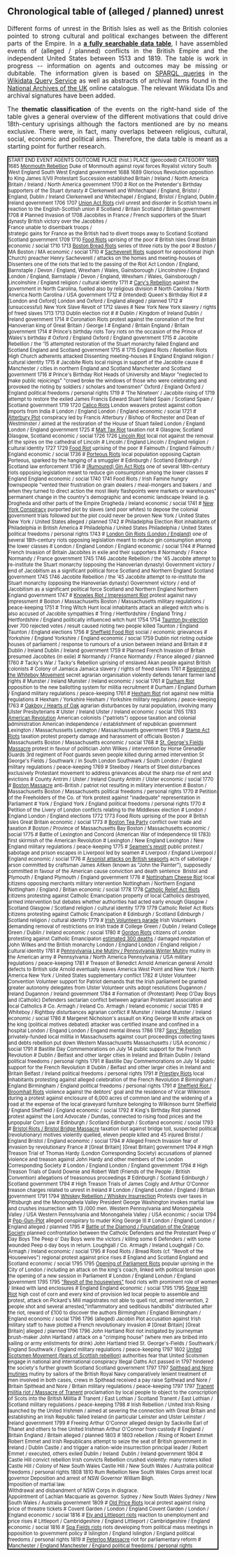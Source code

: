<h2>Chronological table of (alleged / planned) unrest</h2>

<p align="justify">Different forms of unrest in the British Isles as well as the British colonies pointed to strong cultural and political exchanges between the different parts of the Empire. In a <a href="https://github.com/MonikaBarget/Revolts/blob/master/TABLE_events_1513-1819.csv" target="_blank"><strong>a fully searchable data table</strong></a>, I have assembled events of (alleged / planned) conflicts in the British Empire and the independent United States between 1513 and 1819. The table is work in progress -- information on agents and outcomes may be missing or dubitable. The information given is based on <a href="https://www.w3.org/TR/rdf-sparql-query/">SPARQL queries</a> in the <a href="https://query.wikidata.org/">Wikidata Query Service</a> as well as abstracts of archival items found in the <a href="https://www.nationalarchives.gov.uk/">National Archives of the UK</a> online catalogue. The relevant Wikidata IDs and archival signatures have been added.</p>

<p align="justify">The <strong>thematic classification</strong> of the events on the right-hand side of the table gives a general overview of the different motivations that could drive 18th-century uprisings although the factors mentioned are by no means exclusive. There were, in fact, many overlaps between religious, cultural, social, economic and political aims. Therefore, the data table is meant as a starting point for further research.</p> 

<p align="justify>The selected events listed below are mentioned in my publications on political violence in the 18th century. The <strong>hyperlinks</strong> lead to external resources provoding preliminary background information. Articles in the Encyclopedia Britannica, (local) government websites or academic e-publications have been linked alongside Wikipedia entries.</p>

<hr>
          
          <h2>Selected events between the Monmouth Rebellion and the Peterloo Massacre:</h2>

<table class="table table-bordered table-hover table-condensed" style="width:95%; font-size:80%; border: 2px solid black">

<colgroup>
<col style="width:10%"/>
<col style="width:10%"/>
<col style="width:20%"/> 
<col style="width:20%"/>
<col style="width:10%"/>
<col style="width:10%"/>
<col style="width:10%"/>
<col style="width:10%"/>
</colgroup>
  
<tr>
<th title="Field #1">START</th>
<th title="Field #2">END</th>
<th title="Field #3">EVENT</th>
<th title="Field #4">AGENTS</th>
<th title="Field #5">OUTCOME</th>
<th title="Field #6">PLACE (hist.)</th>
<th title="Field #7">PLACE (geocoded)</th>
<th title="Field #8">CATEGORY</th>
</tr>
  
<tr>
<td align="right">1685</td>
<td>1685</td>
<td><a href="https://en.wikipedia.org/wiki/Monmouth_Rebellion">Monmouth Rebellion</a></td>
<td>Duke of Monmouth against royal forces</td>
<td>Royalist victory</td>
<td>South West England</td>
<td>South West England</td>
<td>government</td>
</tr>

<tr>
<td align="right">1688</td>
<td>1689</td>
<td>Glorious Revolution</td>
<td>opposition to King James II/VII</td>
<td>Protestant Succession established</td>
<td>Britain / Ireland / North America</td>
<td>Britain / Ireland / North America</td>
<td>government</td>
</tr>
  
<tr>
<td align="right">1700</td>
<td>#</td>
<td>Riot on the Pretender&#39;s Birthday</td>
<td>supporters of the Stuart dynasty</td>
<td>#</td>
<td>Clerkenwell and Whitechapel / England, Bristol / England, Dublin / Ireland</td>
<td>Clerkenwell and Whitechapel / England, Bristol / England, Dublin / Ireland</td>
<td>government</td>
</tr>

<tr>
<td align="right">1706</td>
<td>1707</td>
<td><a href="https://www.parliament.uk/about/living-heritage/evolutionofparliament/legislativescrutiny/act-of-union-1707/overview/mob-unrest-and-disorder-for-scotland/">Union Act Riots</a></td>
<td>civil unrest and disorder in Scottish towns in reaction to the English-Scottish union</td>
<td>#</td>
<td>Scotland / Britain</td>
<td>Scotland / Britain</td>
<td>government</td>
</tr>
  
<tr>
<td align="right">1708</td>
<td>#</td>
<td>Planned Invasion of 1708</td>
<td>Jacobites in France / French supporters of the Stuart dynasty</td>
<td>British victory over the Jacobites /<br/>France unable to disembark troops /<br/>strategic gains for France as the British had to divert troops away to Scotland</td>
<td>Scotland</td>
<td>Scotland</td>
<td>government</td>
</tr>
  
<tr>
<td align="right">1709</td>
<td>1710</td>
<td><a href="https://www.cambridge.org/core/books/abs/social-unrest-and-popular-protest-in-england-17801840/food-riots/EDFCA6D64CDE820A9A63831A186DAD34">Food Riots</a></td>
<td>uprising of the poor</td>
<td>#</td>
<td>British Isles</td>
<td>Great Britain</td>
<td>economic / social</td>
</tr>
  
<tr>
<td align="right">1710</td>
<td>1713</td>
<td><a href="https://en.wikipedia.org/wiki/Boston_Bread_Riot">Boston Bread Riots</a></td>
<td>series of three riots by the poor</td>
<td>#</td>
<td>Boston / MA</td>
<td>Boston / MA</td>
  <td>economic / social</td>
</tr>
    
<tr>
<td align="right">1710</td>
<td>#</td>
<td><a href="https://en.wikipedia.org/wiki/Sacheverell_riots">Sacheverell Riots</a></td>
<td>support for oppositional (high Church) preacher Henry Sacheverell / attacks on the homes and meeting-houses of Dissenters</td>
<td>one of the riots that led to the passing of the Riot Act</td>
<td>London / England, Barnstaple / Devon / England, Wrexham / Wales, Gainsborough / Lincolnshire / England</td>
<td>London / England, Barnstaple / Devon / England, Wrexham / Wales, Gainsborough / Lincolnshire / England</td>
<td>religion / cultural identity</td>
</tr>
    
<tr>
<td align="right">1711</td>
<td>#</td>
<td><a href="https://en.wikipedia.org/wiki/Cary%27s_Rebellion">Cary&#39;s Rebellion</a></td>
<td>against the government in North Carolina, fuelled also by religious division</td>
<td>#</td>
<td>North Carolina / North America</td>
<td>North Carolina / USA</td>
<td>government</td>
</tr>
  
<tr>
<td align="right">1712</td>
<td>#</td>
<td>(intended) Queen&#39;s Birthday Riot</td>
<td>#</td>
<td>#</td>
<td>[London and Oxford] </td>
<td>London and Oxford / England</td>
<td>alleged / planned</td>
</tr>

<tr>
<td align="right">1712</td>
<td>#</td>
<td>(unsuccessful) New York Slave Revolt of 1712</td>
<td>slaves</td>
<td>#</td>
<td>New York</td>
<td>New York</td>
<td>slavery / rights of freed slaves</td>
</tr>

<tr>
<td align="right">1713</td>
<td>1713</td>
<td>Dublin election riot</td>
<td>#</td>
<td>#</td>
<td>Dublin / Kingdom of Ireland</td>
<td>Dublin / Ireland</td>
<td>government</td>
</tr>
  
<tr>
<td align="right">1714</td>
<td>#</td>
<td>Coronation Riots</td>
<td>protest against the coronation of the first Hanoverian king of Great Britain / George I</td>
<td>#</td>
<td>England / Britain</td>
<td>England / Britain</td>
<td>government</td>
</tr>
  
<tr>
<td align="right">1714</td>
<td>#</td>
<td>Prince's birthday riots</td>
<td>Tory riots on the occasion of the Prince of Wales&#39;s birthday</td>
<td>#</td>
<td>Oxford / England</td>
<td>Oxford / England</td>
<td>government</td>
</tr>
  
<tr>
<td align="right">1715</td>
<td>#</td>
<td>Jacobite Rebellion / the &#39;15</td>
<td>attempted restoration of the Stuart monarchy</td>
<td>failed</td>
<td>England and Scotland</td>
<td>England and Scotland</td>
<td>government</td>
</tr>

<tr>
<td align="right">1715</td>
<td>#</td>
<td>1715 England Riots / Rebellion Riots</td>
<td>High Church adherents attacked Dissenting meeting-houses</td>
<td>#</td>
<td>England</td>
<td>England</td>
<td>religion / cultural identity</td>
</tr>
  
<tr>
<td align="right">1715</td>
<td>#</td>
<td>Jacobite Riots</td>
<td>local risings in support of the Jacobite cause</td>
<td>#</td>
<td>Manchester / cities in northern England and Scotland</td>
<td>Manchester and Scotland</td>
<td>government</td>
</tr>
  
<tr>
<td align="right">1716</td>
<td>#</td>
<td>Prince&#39;s Birthday Riot</td>
<td>Heads of University and Mayor &quot;neglected to make public rejoicings&quot;</td>
<td>&quot;crowd broke the windows of those who were celebrating and provoked the rioting by soldiers / scholars and townsmen&quot;</td>
<td>Oxford / England</td>
<td>Oxford / England</td>
<td>political freedoms / personal rights</td>
</tr>
  
<tr>
<td align="right">1719</td>
<td>#</td>
<td>‘The Nineteen’ / Jacobite rising of 1719</td>
<td>attempt to restore the exiled James Francis Edward Stuart</td>
<td>failed</td>
<td>Spain / Scotland</td>
<td>Spain / Scotland</td>
<td>government</td>
</tr>
  
<tr>
<td align="right">1719</td>
<td>1720</td>
<td><a href="https://era.library.ualberta.ca/items/ef2ffbd4-ce87-4ac2-bd00-cc972c4fbb2f/view/2dbe16e5-b612-4d5d-b9ab-843992ea5a65/Harris_Mark_C_201506_PhD.pdf">Calico Riots</a></td>
<td>London weavers protest against cotton imports from India</td>
<td>#</td>
<td>London / England</td>
<td>London / England</td>
<td>economic / social</td>
</tr>
  
<tr>
<td align="right">1721</td>
<td>#</td>
<td><a href="https://en.wikipedia.org/wiki/Atterbury_Plot">Atterbury Plot</a></td>
<td>conspiracy led by Francis Atterbury / Bishop of Rochester and Dean of Westminster / aimed at the restoration of the House of Stuart</td>
<td>failed</td>
<td>London / England</td>
<td>London / England</td>
<td>government</td>
</tr>
  
<tr>
<td align="right">1725</td>
<td>#</td>
<td><a href="https://en.wikipedia.org/wiki/Malt_tax_riots">Malt Tax Riot</a></td>
<td>taxation riot</td>
<td>#</td>
<td>Glasgow, Scotland</td>
<td>Glasgow, Scotland</td>
<td>economic / social</td>
</tr>
  
<tr>
<td align="right">1726</td>
<td>1726</td>
<td><a href="https://books.google.nl/books?id=K5JOAAAAIAAJ&pg=PA207&lpg=PA207&dq=Lincoln+Riot+1726&source=bl&ots=1wuORw7lPN&sig=ACfU3U0cWyxWIM03NJngeYEHuOJ41NddIw&hl=en&sa=X&ved=2ahUKEwiiw5OBvqz1AhUSsaQKHTRSBqEQ6AF6BAgLEAM#v=onepage&q=Lincoln%20Riot%201726&f=false">Lincoln Riot</a></td>
<td>local riot against the removal of the spires on the cathedral of Lincoln</td>
<td>#</td>
<td>Lincoln / England</td>
<td>Lincoln / England</td>
<td>religion / cultural identity</td>
</tr>

<tr>
<td align="right">1727</td>
<td>1729</td>
<td><a href="https://www.cambridge.org/core/books/abs/social-unrest-and-popular-protest-in-england-17801840/food-riots/EDFCA6D64CDE820A9A63831A186DAD34">Food Riot</a></td>
<td>uprising of the poor</td>
<td>#</td>
<td>Falmouth / England</td>
<td>Falmouth / England</td>
<td>economic / social</td>
</tr>
  
<tr>
<td align="right">1736</td>
<td>#</td>
<td><a href="https://www.britannica.com/event/Porteous-Riots)">Porteous Riots</a></td>
<td>local population opposing Captain Porteous, sparked by the hanging of a smuggler</td>
<td>#</td>
<td>Edinburgh / Scotland</td>
<td>Edinburgh / Scotland</td>
<td>law enforcement</td>
</tr>
  
<tr>
<td align="right">1736</td>
<td>#</td>
<td><a href="http://news.bbc.co.uk/hi/english/static/in_depth/programmes/2001/booze/history.stm">(Rumoured) Gin Act Riots</a></td>
<td>one of several 18th-century riots opposing legislation meant to reduce gin consumption among the lower classes</td>
<td>#</td>
<td>England</td>
<td>England</td>
<td>economic / social</td>
</tr>
   
<tr>
<td align="right">1740</td>
<td>1741</td>
<td>Food Riots / Irish Famine</td>
<td>hungry townspeople &quot;vented their frustration on grain dealers / meal-mongers and bakers / and when they turned to direct action the most likely flashpoints were markets or warehouses&quot;</td>
<td>permanent change in the country&#39;s demographic and economic landscape</td>
<td>Ireland (e.g. Drogheda and other parts of the Empire</td>
<td>Drogheda / Ireland</td>
<td>economic / social</td>

</tr>
<tr>
<td align="right">1741</td>
<td>#</td>
<td><a href="https://www.britannica.com/event/New-York-slave-rebellion-of-1741">New York Conspiracy</a></td>
<td>purported plot by slaves (and poor whites) to depose the colonial government</td>
<td>trials followed but the plot could never be proven</td>
<td>New York / United States</td>
<td>New York / United States</td>
<td>alleged / planned</td>
</tr>
  
<tr>
<td align="right">1742</td>
<td>#</td>
<td>Philadelphia Election Riot </td>
<td>inhabitants of Philadelphia in British America</td>
<td>#</td>
<td>Philadelphia / United States</td>
<td>Philadelphia / United States</td>
<td>political freedoms / personal rights</td>
</tr>
  
<tr>
<td align="right">1743</td>
<td>#</td>
  <td><a href="https://en.wikipedia.org/wiki/Gin_Craze">London Gin Riots (London / England)</a></td>
<td>one of several 18th-century riots opposing legislation meant to reduce gin consumption among the lower classes</td>
<td>#</td>
<td>London / England</td>
<td>London / England</td>
<td>economic / social</td>
</tr>
  
<tr>
<td align="right">1744</td>
<td>#</td>
<td>Planned French Invasion of Britain</td>
<td>Jacobites in exile and their supporters</td>
<td>#</td>
<td>Normandy / France</td>
<td>Normandy / France</td>
<td>government</td>
</tr>
  
<tr>
<td align="right">1745</td>
<td>1746</td>
<td>Jacobite Rebellion / the &#39;45</td>
<td>Jacobite attempt to re-institute the Stuart monarchy (opposing the Hanoverian dynasty)</td>
<td>Government victory / end of Jacobitism as a significant political force</td>
<td>Scotland and Northern England</td>
<td>Scotland</td>
<td>government</td>
</tr>
  
<tr>
<td align="right">1745</td>
<td>1746</td>
<td>Jacobite Rebellion / the &#39;45</td>
<td>Jacobite attempt to re-institute the Stuart monarchy (opposing the Hanoverian dynasty)</td>
<td>Government victory / end of Jacobitism as a significant political force</td>
<td>Scotland and Northern England</td>
<td>Northern England</td>
<td>government</td>
</tr>
  
<tr>
<td align="right">1747</td>
<td>#</td>
<td><a href="https://en.wikipedia.org/wiki/Knowles_Riot">Knowles Riot / Impressment Riot</a></td>
<td>protest against navy impressment</td>
<td>#</td>
<td>Boston / Massachusetts</td>
<td>Boston / Massachusetts</td>
<td>military regulations / peace-keeping</td>
</tr>
  
<tr>
<td align="right">1751</td>
<td>#</td>
<td>Tring Witch Hunt</td>
<td>local inhabitants attack an alleged witch who is also accused of Jacobite sympathies</td>
<td>#</td>
<td>Tring / Hertfordshire / England</td>
<td>Tring / Hertfordshire / England</td>
<td>politically influenced witch hunt</td>
</tr>
  
<tr>
<td align="right">1754</td>
<td>1754</td>
  <td><a href="https://en.wikipedia.org/wiki/1754_Taunton_by-election">Taunton by-election</a></td>
<td>over 700 rejected votes / result caused rioting</td>
<td>two people killed</td>
<td>Taunton / England</td>
<td>Taunton / England</td>
<td>elections</td>
</tr>
  
<tr>
<td align="right">1756</td>
<td>#</td>
<td><a href="https://www.cambridge.org/core/books/abs/social-unrest-and-popular-protest-in-england-17801840/food-riots/EDFCA6D64CDE820A9A63831A186DAD34">Sheffield Food Riot</a></td>
<td>social / economic grievances</td>
<td>#</td>
<td>Yorkshire / England</td>
<td>Yorkshire / England</td>
<td>economic / social</td>
</tr>
  
<tr>
<td align="right">1759</td>
<td>Dublin riot</td>
<td>rioting outside houses of parliament / response to rumours of a union between Ireland and Britain</td>
<td>#</td>
<td>#</td>
<td>Dublin / Ireland</td>
<td>Dublin / Ireland</td>
<td>government</td>
</tr>
  
<tr>
<td align="right">1759</td>
<td>#</td>
<td>Planned French Invasion of Britain</td>
<td>presumed Jacobites (in exile)</td>
<td>#</td>
<td>Normandy / France</td>
<td>Normandy / France</td>
<td>alleged / planned</td>
</tr>
  
<tr>
<td align="right">1760</td>
<td>#</td>
<td>Tacky&#39;s War / Tacky&#39;s Rebellion</td>
<td>uprising of enslaved Akan people against British colonists</td>
<td>#</td>
<td>Colony of Jamaica</td>
<td>Jamaica</td>
<td>slavery / rights of freed slaves</td>
</tr>
  
<tr>
<td align="right">1761</td>
<td>#</td>
<td><a href="https://en.wikipedia.org/wiki/Whiteboys">Beginning of the Whiteboy Movement</a></td>
<td>secret agrarian organisation violently defends tenant farmer land rights</td>
<td>#</td>
<td>Munster / Ireland</td>
<td>Munster / Ireland</td>
<td>economic / social</td>
</tr>
  
<tr>
<td align="right">1761</td>
<td>#</td>
<td><a href="https://en.wikipedia.org/wiki/Durham_Riot">Durham Riot</a></td>
<td>opposition to the new ballotting system for militia recruitment</td>
<td>#</td>
<td>Durham / England</td>
<td>Durham / England</td>
<td>military regulations / peace-keeping</td>
</tr>
  
<tr>
<td align="right">1761</td>
<td>#</td>
<td><a href="https://en.wikipedia.org/wiki/Hexham_Riot">Hexham Riot</a></td>
<td>riot against new militia regulations</td>
<td>#</td>
<td>Hexham / Yorkshire</td>
<td>Hexham / Yorkshire</td>
<td>military regulations / peace-keeping</td>
</tr>
  
<tr>
<td align="right">1763</td>
<td>#</td>
<td><a href="https://www.jstor.org/stable/30008257">Oakboy / Hearts of Oak</a></td>
<td>agrarian disturbances by rural population, involving many Ulster Presbyterians</td>
<td>#</td>
<td>Ulster / Ireland</td>
<td>Ulster / Ireland</td>
<td>economic / social</td>
</tr>
 
<tr>
<td align="right">1765</td>
<td>1783</td>
  <td><a href="https://www.britannica.com/event/American-Revolution">American Revolution</a></td>
<td>American colonists (&quot;patriots&quot;) oppose taxation and colonial administration</td>
<td>American independence / establishment of republican government</td>
<td>Lexington / Massachussetts</td>
<td>Lexington / Massachussetts</td>
<td>government</td>
</tr>

<tr>
<td align="right">1765</td>
<td>#</td>
  <td><a href="https://investigatinghistory.ashp.cuny.edu/module2.php">Stamp Act Riots</a></td>
<td>taxation protest</td>
<td>property damage and harassment of officials</td>
<td>Boston / Massachusetts</td>
<td>Boston / Massachusetts</td>
<td>economic / social</td>
</tr>
  
<td align="right">1768</td>
<td>#</td>
<td><a href="https://committees.parliament.uk/committee/326/petitions-committee/news/99182/the-massacre-of-st-georges-fields-and-the-petition-of-william-allen/">St. George&#39;s Fields Massacre</a></td>
<td>protest in favour of politician John Wilkes / intervention by Horse Grenadier Guards 3rd regiment of Foot guards</td>
<td>seven people killed during armed intervention</td>
<td>St George&#39;s Fields / Southwark / in South London</td>
<td>Southwark / South London / England</td>
<td>military regulations / peace-keeping</td>
</tr>

<tr>
<td align="right">1769</td>
<td>#</td>
<td>Steelboy / Hearts of Steel disturbances</td>
<td>exclusively Protestant movement to address grievances about the sharp rise of rent and evictions</td>
<td>#</td>
<td>County Antrim / Ulster / Ireland</td>
<td>County Antrim / Ulster</td>
<td>economic / social</td>
</tr>

<tr>
<td align="right">1770</td>
<td>#</td>
<td><a href="https://www.britannica.com/event/Boston-Massacre">Boston Massacre</a></td>
<td>anti-British / patriot riot resulting in military intervention</td>
<td>#</td>
<td>Boston / Massachusetts</td>
<td>Boston / Massachusetts</td>
<td>political freedoms / personal rights</td>
</tr>

<tr>
<td align="right">1770</td>
<td>#</td>
<td>Petition of the Freeholders of the Co. of York</td>
<td>protest against &quot;inadequate&quot; representation in Parliament</td>
<td>#</td>
<td>York / England</td>
<td>York / England</td>
<td>political freedoms / personal rights</td>
</tr>

<tr>
<td align="right">1770</td>
<td>#</td>
<td>Petition of the Livery of London</td>
<td>conflicts relating to the Middlesex election</td>
<td>#</td>
<td>London / England</td>
<td>London / England</td>
<td>elections</td>
</tr>

<tr>
<td align="right">1772</td>
<td>1773</td>
<td>Food Riots</td>
<td>uprising of the poor</td>
<td>#</td>
<td>British Isles</td>
<td>Great Britain</td>
<td>economic / social</td>
</tr>

<tr>
<td align="right">1773</td>
<td>#</td>
<td><a href="https://www.britannica.com/event/Boston-Tea-Party">Boston Tea Party</a></td>
<td>conflict over trade and taxation</td>
<td>#</td>
<td>Boston / Province of Massachusetts Bay</td>
<td>Boston / Massachusetts</td>
<td>economic / social</td>
</tr>

<tr>
<td align="right">1775</td>
<td>#</td>
<td>Battle of Lexington and Concord (American War of Independence till 1783)</td>
<td>first skirmish of the American Revolution</td>
<td>#</td>
<td>Lexington / New England</td>
<td>Lexington / New England</td>
<td>military regulations / peace-keeping</td>
</tr>

<tr>
<td align="right">1775</td>
<td>#</td>
<td><a href="https://en.wikipedia.org/wiki/1775_Liverpool_Seamen%27s_revolt">Seamen's revolt</a></td>
<td>public protest / sabotage and prison escapes in Liverpool led by seamen</td>
<td>#</td>
<td>Liverpool / England</td>
<td>Liverpool / England</td>
<td>economic / social</td>
</tr>

<tr>
<td align="right">1776</td>
<td>#</td>
<td><a href="https://en.wikisource.org/wiki/Dictionary_of_National_Biography,_1885-1900/Aitken,_James">Arsonist attacks on British seaports</a></td>
<td>acts of sabotage / arson committed by craftsman James Aitken (known as "John the Painter"), supposedly committed in favour of the American cause</td>
<td>conviction and death sentence</td>
<td> Bristol and Plymouth / England</td>
<td>Plymouth / England</td>
<td>government</td>
</tr>

<tr>
<td align="right">1776</td>
<td>#</td>
<td><a href="https://en.wikipedia.org/wiki/Nottingham_cheese_riot">Nottingham Cheese Riot</a></td>
<td>local citizens opposing merchants</td>
<td>military intervention</td>
<td>Nottingham / Northern England</td>
<td>Nottingham / England / Britian</td>
<td>economic / social</td>
</tr>

<tr>
<td align="right">1778</td>
<td>1778</td>
<td><a href="https://www.britannica.com/topic/Catholic-Relief-Act-Great-Britain-1778">Catholic Relief Act Riots</a></td>
<td>citizens protesting against Catholic Emancipation</td>
<td>property of local Catholics destroyed, armed intervention but debates whether authorities had acted early enough</td>
<td>Glasgow / Scotland</td>
<td>Glasgow / Scotland</td>
<td>religion / cultural identity</td>
</tr>

<tr>
<td align="right">1779</td>
<td>1779</td>
<td>Catholic Relief Act Riots </td>
<td>citizens protesting against Catholic Emancipation</td>
<td>#</td>
<td>Edinburgh / Scotland</td>
<td>Edinburgh / Scotland</td>
<td>religion / cultural identity</td>
</tr>

</tr>
<tr>
<td align="right">1779</td>
<td>#</td>
<td><a href="https://www.britannica.com/topic/Irish-Volunteers-18th-century-Irish-history">Irish Volunteers parade</a></td>
<td>Irish Volunteers demanding removal of restrictions on Irish trade</td>
<td>#</td>
<td>College Green / Dublin / Ireland</td>
<td>College Green / Dublin / Ireland</td>
<td>economic / social</td>
</tr>

<tr>
<td align="right">1780</td>
<td>#</td>
<td><a href="https://en.wikipedia.org/wiki/Gordon_Riots">Gordon Riots</a></td>
<td>citizens of London protesting against Catholic Emancipaton</td>
  <td><a href="https://www.bl.uk/collection-items/newspaper-report-of-the-gordon-riots-1780">estimated 300 deaths</a> / damaged reputation of John Wilkes and the British monarchy</td>
<td>London / England</td>
<td>London / England</td>
<td>religion / cultural identity</td>
</tr>

<tr>
<td align="right">1781</td>
<td>#</td>
<td><a href="https://en.wikipedia.org/wiki/Pennsylvania_Line_Mutiny">Pennsylvania Line Mutiny / Pennsylvania Winter Mutiny</a></td>
<td>mutiny in the American army</td>
<td>#</td>
<td>Pennsylvania / North America</td>
<td>Pennsylvania / USA</td>
<td>military regulations / peace-keeping</td>
</tr>

<tr>
<td align="right">1781</td>
<td>#</td>
<td>Treason of Benedict Arnold</td>
<td>American general Arnold defects to British side</td>
<td>Arnold eventually leaves America</td>
<td>West Point and New York / North America</td>
<td>New York / United States</td>
<td>supplementary conflict</td>
</tr>

<tr>
<td align="right">1782</td>
<td>#</td>
<td>Ulster Volunteer Convention</td>
<td>Volunteer support for Patriot demands that the Irish parliament be granted greater autonomy</td>
<td>delegates from Ulster Volunteer units adopt resolutions</td>
<td>Dugannon / Ireland</td>
<td>Dugannon / Ireland</td>
<td>government</td>
</tr>

<tr>
<td align="right">1784</td>
<td>#</td>
<td>Formation of (Protestant) Peep O&#39;Day Boys and (Catholic) Defenders</td>
<td>sectarian conflict between agrarian Protestant association and local Catholics</td>
<td>#</td>
<td>Co. Armagh / Ireland</td>
<td>Co. Armagh / Ireland</td>
<td>economic / social</td>
</tr>

<tr>
<td align="right">1785</td>
<td>#</td>
<td>Whiteboy / Rightboy disturbances</td>
<td>agrarian conflict</td>
<td>#</td>
<td>Munster / Ireland</td>
<td>Munster / Ireland</td>
<td>economic / social</td>
</tr>

<tr>
<td align="right">1786</td>
<td>#</td>
<td>Margeret Nicholson&#39;s assault on King George III</td>
<td>knife attack on the king (political motives debated)</td>
<td>attacker was certified insane and confined in a hospital</td>
<td>London / Engand</td>
<td>London / Engand</td>
<td>mental illness</td>
</tr>

<tr>
<td align="right">1786</td>
<td>1787</td>
<td><a href="https://en.wikipedia.org/wiki/Shays%27_Rebellion">Says&#39; Rebellion</a></td>
<td>privately-funded local militia in Massachusetts against court proceedings collecting taxes and debts</td>
<td>rebellion put down</td>
<td>Western Massachusetts</td>
<td>Massachusetts / USA</td>
<td>economic / social</td>
</tr>

<tr>
<td align="right">1791</td>
<td>#</td>
<td>Bastille Day Commemorations on July 14</td>
<td>public support for the French Revolution</td>
<td>#</td>
<td>Dublin / Belfast and other larger cities in Ireland and Britain</td>
<td>Dublin / Ireland</td>
<td>political freedoms / personal rights</td>
</tr>

<tr>
<td align="right">1791</td>
<td>#</td>
<td>Bastille Day Commemorations on July 14</td>
<td>public support for the French Revolution</td>
<td>#</td>
<td>Dublin / Belfast and other larger cities in Ireland and Britain</td>
<td>Belfast / Ireland</td>
<td>political freedoms / personal rights</td>
</tr>

<tr>
<td align="right">1791</td>
<td>#</td>
<td><a href="https://en.wikipedia.org/wiki/Priestley_Riots">Priestley Riots</a></td>
<td>local inhabitants protesting against alleged celebration of the French Revolution</td>
<td>#</td>
<td>Birmingham / England</td>
<td>Birmingham / England</td>
<td>political freedoms / personal rights</td>
</tr>

<tr>
<td align="right">1791</td>
<td>#</td>
<td><a href="https://www.ourbroomhall.org.uk/content/explore/topics/politics/the-broom-hall-riots">Sheffield Riot / Broomhall Riots</a></td>
<td>violence against the debtors&#39; goal and the residence of Vicar Wilkinson during a protest against enclosure of 6,000 acres of common land and the widening of a road at the expense of the local graveyard</td>
<td>furniture belonging to Wilkinson burnt</td>
<td>Sheffield / England</td>
<td>Sheffield / England</td>
<td>economic / social</td>
</tr>

<tr>
<td align="right">1792</td>
<td>#</td>
<td>King&#39;s Birthday Riot</td>
<td>planned protest against the Lord Advocate / Dundas, connected to rising food prices and the unpopular Corn Law</td>
<td>#</td>
<td>Edinburgh / Scotland</td>
<td>Edinburgh / Scotland</td>
<td>economic / social</td>
</tr>

<tr>
<td align="right">1793</td>
<td>#</td>
<td><a href="https://en.wikipedia.org/wiki/Bristol_riots">Bristol Riots / Bristol Bridge Massacre</a></td>
<td>taxation riot against bridge toll, suspected political (revolutionary) motives</td>
<td>violently quelled, eleven people killed and 45 injured</td>
<td>Bristol / England</td>
<td>Bristol / England</td>
<td>economic / social</td>
</tr>

<tr>
<td align="right">1794</td>
<td>#</td>
<td>Alleged French Invasion</td>
<td>fear of invasion by revolutionary France</td>
<td>#</td>
<td>[Great Britain]</td>
<td>[Great Britain]</td>
<td>government</td>
</tr>

<tr>
<td align="right">1794</td>
<td>#</td>
<td>High Treason Trial of Thomas Hardy (London Corresponding Society)</td>
<td>accusations of planned violence and treason against John Hardy and other members of the London Corresponding Society</td>
<td>#</td>
<td>London / England</td>
<td>London / England</td>
<td>government</td>
</tr>

<tr>
<td align="right">1794</td>
<td>#</td>
<td>High Treason Trials of David Downie and Robert Watt (Friends of the People / British Convention) </td>
<td>allegations of treasonous proceedings</td>
<td>#</td>
<td>Edinburgh / Scotland</td>
<td>Edinburgh / Scotland</td>
<td>government</td>

</tr>
<tr>
<td align="right">1794</td>
<td>#</td>
<td>High Treason Trials of James Coigly and Arthur O&#39;Connor</td>
<td>treason charges related to unrest in Ireland</td>
<td>#</td>
<td>London / England</td>
<td>London / England / Britain</td>
<td>government</td>
</tr>

<tr>
<td align="right">1791</td>
<td>1794</td>
<td><a href="https://en.wikipedia.org/wiki/Whiskey_Rebellion">Whiskey Rebellion / Whiskey Insurrection</a></td>
<td>Protests over taxes in Pittsburgh and the Monongahela Valley </td>
<td>President George Washington invokes martial law and crushes insurrection with 13 /000 men.</td>
<td>Western Pennsylvania and Monongahela Valley / USA</td>
<td>Western Pennsylvania and Monongahela Valley / USA</td>
<td>economic / social</td>
</tr>

<tr>
<td align="right">1794</td>
<td>#</td>
<td><a href="https://en.wikipedia.org/wiki/Popgun_Plot">Pop-Gun-Plot</a></td>
<td>alleged conspirary to muder King George III</td>
<td>#</td>
<td>London / England</td>
<td>London / England</td>
<td>alleged / planned</td>
</tr>

<tr>
<td align="right">1795</td>
<td>#</td>
<td><a href="https://www.britannica.com/topic/Battle-of-the-Diamond">Battle of the Diamond / Foundation of the Orange Society</a></td>
<td>planned confrontation between the Catholic Defenders and the Protestant Peep o&#39; Day Boys</td>
<td>The Peep o&#39; Day Boys were the victors / killing some 6 Defenders / with some wounded Peep o day boys in return.</td>
<td>Loughgall / Co. Armagh / Ireland</td>
<td>Loughgall / Co. Armagh / Ireland</td>
<td>economic / social</td>
</tr>

<tr>
<td align="right">1795</td>
<td>#</td>
<td>Food Riots / Bread Riots (cf. "Revolt of the Housewives")</td>
<td>regional protest against price rises</td>
<td>#</td>
<td>England and Scotland</td>
<td>England and Scotland</td>
<td>economic / social</td>
</tr>

<tr>
<td align="right">1795</td>
<td>1795</td>
<td><a href="https://pasttenseblog.wordpress.com/2018/10/29/today-in-london-riotous-history-1795-king-george-iii-attacked-by-angry-crowds/">Opening of Parliament Riots</a></td>
<td>popular uprising in the City of London / including an attack on the king&#39;s coach, linked with political tension upon the opening of a new session in Parliament</td>
<td>#</td>
<td>London / England</td>
<td>London / England</td>
<td>government</td>
</tr>

<tr>
<td align="right">1795</td>
<td>1795</td>
<td><a href="https://en.wikipedia.org/wiki/Revolt_of_the_housewives">"Revolt of the housewives"</a></td>
<td>food riots with prominent role of women / linked with land enclosures</td>
<td>#</td>
<td>England</td>
<td>England</td>
<td>economic / social</td>
</tr>

<tr>
<td align="right">1795</td>
<td>1795</td>
<td><a href="https://books.google.nl/books?id=inTJAwAAQBAJ&pg=PT141&lpg=PT141&dq=Snow+hill+riot+1795&source=bl&ots=Pceaxe3_1Q&sig=ACfU3U0s3ofkIfGywJFZVR4chWzJqJaXXg&hl=de&sa=X&ved=2ahUKEwiX89Tbn8n3AhX8wAIHHXUECogQ6AF6BAgWEAM#v=onepage&q=Snow%20hill%20riot%201795&f=false">Snow Hill Riot</a></td>
<td>high cost of corn and every kind of provision led local people to assemble and protest, attack on Pickard&#39;s Mill</td>
<td>magistrates not able to quell riot, armed intervention, 2 people shot and several arrested,"inflammatory and seditious handbills" distributed after the riot, reward of £100 to discover the authors</td>
<td>Birmingham / England</td>
<td>Birmingham / England</td>
<td>economic / social</td>
</tr>

<tr>
<td align="right">1796</td>
<td>1796</td>
<td>(alleged) Jacobin Plot</td>
<td>accusation against Irish military staff to have plotted a French revolutionary invasion</td>
<td>#</td>
<td>[Great Britain]</td>
<td>[Great Britain]</td>
<td>alleged / planned</td>
</tr>

<tr>
<td align="right">1796</td>
<td>1796</td>
<td>John Hartland Riot</td>
<td>riot instigated by journeyman brush-maker John Hartland / attack on a &quot;crimping house&quot; (where men are bribed into sailing or army enlistments for drink)</td>
<td>John Hartland tried</td>
<td>St. George&#39;s-Fields / Southwark / England</td>
<td>Southwark / England</td>
<td>military regulations / peace-keeping</td>
</tr>

<tr>
<td align="right">1797</td>
<td>1802</td>
<td><a href="https://www.oxforddnb.com/view/10.1093/ref:odnb/9780198614128.001.0001/odnb-9780198614128-e-95551">United Scotsmen Movement (fears of Scottish rebellion)</a></td>
<td>authorities fear that United Scotsmen engage in national and international conspiracy</td>
<td>Illegal Oaths Act passed in 1797 hindered the society's further growth</td>
<td>Scotland</td>
<td>Scotland</td>
<td>government</td>
</tr>

<tr>
<td align="right">1797</td>
<td>1797</td>
<td><a href="https://en.wikipedia.org/wiki/Spithead_and_Nore_mutinies">Spithead and Nore mutinies</a></td>
<td>mutiny by sailors of the British Royal Navy</td>
<td>comparatively lenient treatment of men involved in both cases, crews in Spithead received a pay raise</td>
<td>Spithead and Nore / Britain</td>
<td>Spithead and Nore / Britain</td>
<td>military regulations / peace-keeping</td>
</tr>

<tr>
<td align="right">1797</td>
<td>1797</td>
<td><a href="http://www.scottishmining.co.uk/506.html">Tranent militia riot / Massacre of Tranent</a></td>
<td>proclamation by local people to object to the conscription of Scots into the British Militia</td>
<td>#</td>
<td>Tranent / East Lothian / Scotland</td>
<td>Tranent / East Lothian / Scotland</td>
<td>military regulations / peace-keeping</td>
</tr>

<tr>
<td align="right">1798</td>
<td>#</td>
<td>Irish Rebellion / United Irish Rising</td>
<td>launched by the United Irishmen / aimed at severing the connection with Great Britain and establishing an Irish Republic</td>
<td>failed</td>
<td>Ireland (in particular Leinster and Ulster</td>
<td>Leinster / Ireland</td>
<td>government</td>
</tr>

<tr>
<td align="right">1799</td>
<td>#</td>
<td>Freeing Arthur O&#39;Connor</td>
<td>alleged design by Sackville Earl of Thanet and others to free United Irishman Arthur O&#39;Connor from custody</td>
<td>#</td>
<td>England / Britain</td>
<td>England / Britain</td>
<td>alleged / planned</td>
</tr>

<tr>
<td align="right">1803</td>
<td>#</td>
<td>1803 rebellion / Rising of Robert Emmet</td>
<td>Robert Emmet and Irish Republicans attempt to seize the seat of British government in Ireland / Dublin Castle / and trigger a nation-wide insurrection</td>
<td>principal leader / Robert Emmet / executed, others exiled</td>
<td>Dublin / Ireland</td>
<td> Dublin / Ireland</td>
<td>government</td>
</tr>

<tr>
<td align="right">1804</td>
<td>#</td>
<td>Castle Hill convict rebellion</td>
<td>Irish convicts</td>
<td>Rebellion crushed violently: many rioters killed</td>
<td>Castle Hill / Colony of New South Wales</td>
<td>Castle Hill / New South Wales / Australia</td>
<td>political freedoms / personal rights</td>
</tr>

<tr>
<td align="right">1808</td>
<td>1810</td>
<td>Rum Rebellion</td>
<td>New South Wales Corps arrest local governor</td>
<td>Deposition and arrest of NSW Governor William Bligh.<br/>Imposition of martial law.<br/>Withdrawal and disbandment of NSW Corps in disgrace.<br/>Appointment of Lachlan Macquarie as governor.</td>
<td>Sydney / New South Wales</td>
<td>Sydney / New South Wales / Australia</td>
<td>government</td>
</tr>

<tr>
<td align="right">1809</td>
<td>#</td>
<td><a href="https://en.wikipedia.org/wiki/Old_Price_Riots">Old Price Riots</a></td>
<td>local protest against rising price of threatre tickets</td>
<td>#</td>
<td>Covent Garden / London / England</td>
<td>Covent Garden / London / England</td>
<td>economic / social</td>
</tr>

<tr>
<td align="right">1816</td>
<td>#</td>
<td><a href="https://en.wikipedia.org/wiki/Ely_and_Littleport_riots_of_1816">Ely and Littleport riots</a></td>
<td>reaction to unemployment and price rises</td>
<td>#</td>
<td>Littleport / Cambridgeshire / England</td>
<td>Littleport / Cambridgeshire / England</td>
<td>economic / social</td>
</tr>

<tr>
<td align="right">1816</td>
<td>#</td>
<td><a href="https://en.wikipedia.org/wiki/Spa_Fields_riots">Spa Fields riots</a></td>
<td>riots developing from political mass meetings in opposition to government policy</td>
<td>#</td>
<td>Islington / England</td>
<td>Islington / England</td>
<td>political freedoms / personal rights</td>
</tr>

<tr>
<td align="right">1819</td>
<td>#</td>
<td><a href="https://www.britannica.com/event/Peterloo-Massacre">Peterloo Massacre</a></td>
<td>riot for parliamentary reform</td>
<td>#</td>
<td>Manchester / England</td>
<td>Manchester / England</td>
<td>political freedoms / personal rights</td>
</tr>
</table>


